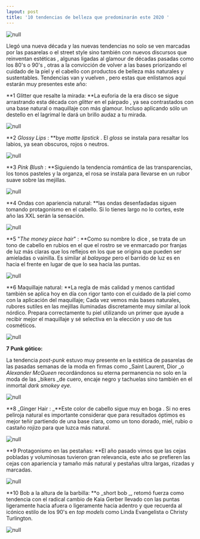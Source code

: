 ```yaml
---
layout: post
title: '10 tendencias de belleza que predominarán este 2020 '
---
```

![null](/img/uploads/maquillaje.jpg)

Llegó una nueva década y las nuevas tendencias no solo se ven marcadas por las pasarelas o el street style sino también con nuevos discursos que reinventan estéticas , algunas ligadas al glamour de décadas pasadas como los 80's o 90's , otras a la convicción de volver a las bases priorizando el cuidado de la piel y el cabello con productos de belleza más naturales y sustentables. Tendencias van y vuelven , pero estas que enlistamos aquí estarán muy presentes este año: 

**1 Glitter que resalte la mirada: **La euforia de la era disco se sigue arrastrando esta década con _glitter_ en el párpado , ya sea contrastados con una base natural o maquillaje con más glamour. Incluso aplicando sólo un destello en el lagrimal le dará un brillo audaz a tu mirada.

![null](/img/uploads/glitter.jpg)

**2 _Glossy Lips_ : **bye _matte lipstick_ . El _gloss_ se instala para resaltar los labios, ya sean obscuros, rojos o neutros.

![null](/img/uploads/labiosgloss.jpg)

**3 _Pink Blush_ : **Siguiendo la tendencia romántica de las transparencias, los tonos pasteles y la organza, el rosa se instala para llevarse en un rubor suave sobre las mejillas.

![null](/img/uploads/mejillasrosaceas.jpg)

**4 Ondas con apariencia natural: **las ondas desenfadadas siguen tomando protagonismo en el cabello. Si lo tienes largo no lo cortes, este año las XXL serán la sensación.

![null](/img/uploads/ondaslargas.jpg)

**5 "_The money piece hair_" : **Como su nombre lo dice , se trata de un tono de cabello en rubios en el que el rostro se ve enmarcado por franjas de luz más claras que los reflejos en los que se origina que pueden ser amieladas o vainilla. Es similar al _balayage_ pero el barrido de luz es en hacia el frente en lugar de que lo sea hacia las puntas.

![null](/img/uploads/themoneypiece.jpg)

**6 Maquillaje natural: **La regla de más calidad y menos cantidad también se aplica hoy en día con rigor tanto con el cuidado de la piel como con la aplicación del maquillaje; Cada vez vemos más bases naturales, rubores sutiles en las mejillas iluminadas discretamente muy similar al look nórdico. Prepara correctamente tu piel utilizando un primer que ayude a recibir mejor el maquillaje y sé selectiva en la elección y uso de tus cosméticos. 

![null](/img/uploads/maquillajenatural.jpg)

**7 Punk gótico:**

La tendencia _post-punk_ estuvo muy presente en la estética de pasarelas de las pasadas semanas de la moda en firmas como _Saint Laurent, Dior _o _Alexander McQueen_ recordándonos su eterna permanencia no solo en la moda de las _bikers _de cuero, encaje negro y tachuelas sino también en el inmortal _dark smokey eye._

![null](/img/uploads/punk.jpg)

**8 _Ginger Hair : _**Este color de cabello sigue muy en boga . Si no eres peliroja natural es importante considerar que para resultados óptimos es mejor teñir partiendo de una base clara, como un tono dorado, miel, rubio o castaño rojizo para que luzca más natural.

![null](/img/uploads/cabellopelirojo.jpg)

**9 Protagonismo en las pestañas: **El año pasado vimos que las cejas pobladas y voluminosas tuvieron gran relevancia, este año se prefieren las cejas con apariencia y tamaño más natural y pestañas ultra largas, rizadas y marcadas. 

![null](/img/uploads/pestañas.jpg)

**10 Bob a la altura de la barbilla: **o _short bob _, retomó fuerza como tendencia con el radical cambio de Kaia Gerber llevado con las puntas ligeramente hacia afuera o ligeramente hacia adentro y que recuerda al icónico estilo de los 90's en _top models_ como Linda Evangelista o Christy Turlington.

![null](/img/uploads/bob.jpg)
